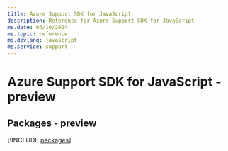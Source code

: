 ```yaml
---
title: Azure Support SDK for JavaScript
description: Reference for Azure Support SDK for JavaScript
ms.date: 04/10/2024
ms.topic: reference
ms.devlang: javascript
ms.service: support
---
```

# Azure Support SDK for JavaScript - preview
## Packages - preview
[!INCLUDE [packages](support-index.md)]